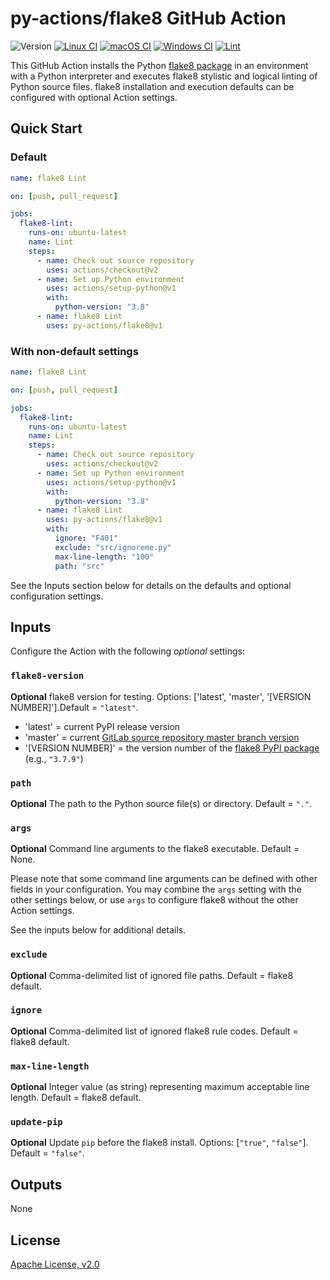 # py-actions/flake8 GitHub Action

![Version](https://img.shields.io/github/v/release/py-actions/flake8?sort=semver)
[![Linux CI](https://github.com/py-actions/flake8/workflows/Linux%20CI/badge.svg)](https://github.com/py-actions/flake8/actions?query=workflow%3A%22Linux+CI%22)
[![macOS CI](https://github.com/py-actions/flake8/workflows/macOS%20CI/badge.svg)](https://github.com/py-actions/flake8/actions?query=workflow%3A%22macOS+CI%22)
[![Windows CI](https://github.com/py-actions/flake8/workflows/Windows%20CI/badge.svg)](https://github.com/py-actions/flake8/actions?query=workflow%3A%22Windows+CI%22)
[![Lint](https://github.com/py-actions/flake8/workflows/Lint/badge.svg)](https://github.com/py-actions/flake8/actions?query=workflow%3ALint)

This GitHub Action installs the Python [flake8 package](https://pypi.org/project/flake8/) in an environment with a Python interpreter and executes flake8 stylistic and logical linting of Python source files.  flake8 installation and execution defaults can be configured with optional Action settings.

## Quick Start

### Default

```yaml
name: flake8 Lint

on: [push, pull_request]

jobs:
  flake8-lint:
    runs-on: ubuntu-latest
    name: Lint
    steps:
      - name: Check out source repository
        uses: actions/checkout@v2
      - name: Set up Python environment
        uses: actions/setup-python@v1
        with:
          python-version: "3.8"
      - name: flake8 Lint
        uses: py-actions/flake8@v1
```

### With non-default settings

```yaml
name: flake8 Lint

on: [push, pull_request]

jobs:
  flake8-lint:
    runs-on: ubuntu-latest
    name: Lint
    steps:
      - name: Check out source repository
        uses: actions/checkout@v2
      - name: Set up Python environment
        uses: actions/setup-python@v1
        with:
          python-version: "3.8"
      - name: flake8 Lint
        uses: py-actions/flake8@v1
        with:
          ignore: "F401"
          exclude: "src/ignoreme.py"
          max-line-length: "100"
          path: "src"
```

See the Inputs section below for details on the defaults and optional configuration settings.

## Inputs

Configure the Action with the following *optional* settings:

### `flake8-version`

**Optional** flake8 version for testing. Options: ['latest', 'master', '[VERSION NUMBER]'].Default = `"latest"`.

- 'latest' = current PyPI release version
- 'master' = current [GitLab source repository master branch version](https://gitlab.com/pycqa/flake8)
- '[VERSION NUMBER]' = the version number of the [flake8 PyPI package](https://pypi.org/project/flake8/) (e.g., `"3.7.9"`)

### `path`

**Optional** The path to the Python source file(s) or directory. Default = `"."`.

### `args`

**Optional** Command line arguments to the flake8 executable. Default = None.

Please note that some command line arguments can be defined with other fields in your configuration.  You may combine the `args` setting with the other settings below, or use `args` to configure flake8 without the other Action settings.

See the inputs below for additional details.

### `exclude`

**Optional** Comma-delimited list of ignored file paths. Default = flake8 default.

### `ignore`

**Optional** Comma-delimited list of ignored flake8 rule codes. Default = flake8 default.

### `max-line-length`

**Optional** Integer value (as string) representing maximum acceptable line length. Default = flake8 default.

### `update-pip`

**Optional** Update `pip` before the flake8 install. Options: [`"true"`, `"false"`]. Default = `"false"`.

## Outputs

None

## License

[Apache License, v2.0](LICENSE)
